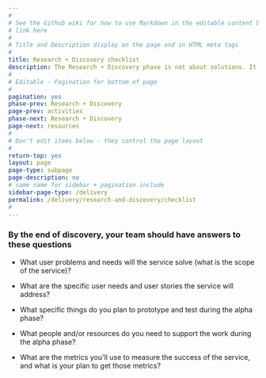 ```yaml
---
#
# See the Github wiki for how to use Markdown in the editable content below:
# link here
#
# Title and Description display on the page and in HTML meta tags
#
title: Research + Discovery checklist
description: The Research + Discovery phase is not about solutions. It’s about uncovering problems. Before you start designing or building a service, you need to find out who the potential users are and what problems your service could solve for them.
#
# Editable - Pagination for bottom of page
#
pagination: yes
phase-prev: Research + Discovery
page-prev: activities
phase-next: Research + Discovery
page-next: resources
#
# Don't edit items below - they control the page layout
#
return-top: yes
layout: page
page-type: subpage
page-description: no
# same name for sidebar + pagination include
sidebar-page-type: /delivery
permalink: /delivery/research-and-discovery/checklist
#
---
```


### By the end of discovery, your team should have answers to these questions


<div class="bullet-checkmark" markdown="1">


* What user problems and needs will the service solve (what is the scope of the service)?

* What are the specific user needs and user stories the service will address?

* What specific things do you plan to prototype and test during the alpha phase?

* What people and/or resources do you need to support the work during the alpha phase?

* What are the metrics you'll use to measure the success of the service, and what is your plan to get those metrics?


</div>
